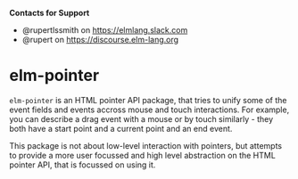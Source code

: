 **Contacts for Support**
- @rupertlssmith on https://elmlang.slack.com
- @rupert on https://discourse.elm-lang.org

# elm-pointer

`elm-pointer` is an HTML pointer API package, that tries to unify some of the event
fields and events accross mouse and touch interactions. For example, you can describe
a drag event with a mouse or by touch similarly - they both have a start point and a 
current point and an end event.

This package is not about low-level interaction with pointers, but attempts to
provide a more user focussed and high level abstraction on the HTML pointer API, that is focussed on using it.